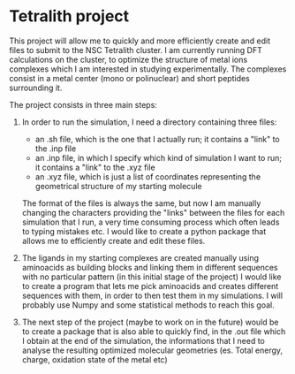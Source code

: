 # Tetralith project

This project will allow me to quickly and more efficiently create and edit files to submit to the NSC Tetralith cluster.
I am currently running DFT calculations on the cluster, to optimize the structure of metal ions complexes which I am interested in studying experimentally.
The complexes consist in a metal center (mono or polinuclear) and short peptides surrounding it.

The project consists in three main steps:

1) In order to run the simulation, I need a directory containing three files: 			
	- an .sh file, which is the one that I actually run; it contains a "link" to the .inp file
	- an .inp file, in which I specify which kind of simulation I want to run; it contains a "link" to the .xyz file
	- an .xyz file, which is just a list of coordinates representing the geometrical structure of my starting molecule

	The format of the files is always the same, but now I am manually changing the characters providing the "links" between the files for each simulation that I run, a very time consuming process which often leads to typing mistakes etc.
I would like to create a python package that allows me to efficiently create and edit these files.
		
2) The ligands in my starting complexes are created manually using aminoacids as building blocks and linking them in different sequences with no particular pattern (in this initial stage of the project)
I would like to create a program that lets me pick aminoacids and creates different sequences with them, in order to then test them in my simulations. 
I will probably use Numpy and some statistical methods to reach this goal.
		
3) The next step of the project (maybe to work on in the future) would be to create a package that is also able to quickly find, in the .out file which I obtain at the end of the simulation, the informations that I need to analyse the resulting optimized molecular geometries (es. Total energy, charge, oxidation state of the metal etc)
	
